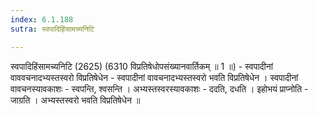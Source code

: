 ```yaml
---
index: 6.1.188
sutra: स्वपादिहिंसामच्यनिटि

---
```

 स्वपादिहिंसामच्यनिटि (2625) (6310 विप्रतिषेधोपसंख्यानवार्तिकम् ॥ 1 ॥) - स्वपादीनां वाववचनादभ्यस्तस्वरो विप्रतिषेधेन - स्वपादीनां वावचनादभ्यस्तस्वरो भवति विप्रतिषेधेन । स्वपादीनां वावचनस्यावकाशः  -  स्वपन्ति, श्वसन्ति । अभ्यस्तस्वरस्यावकाशः  -  ददति, दधति । इहोभयं प्राप्नोति  -  जाग्रति । अभ्यस्तस्वरो भवति विप्रतिषेधेन ॥ 